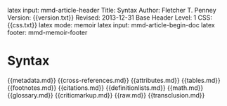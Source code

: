 latex input:	mmd-article-header
Title:	Syntax
Author:	Fletcher T. Penney
Version:	{{version.txt}}
Revised:	2013-12-31 
Base Header Level:	1
CSS:	{{css.txt}}
latex mode:	memoir
latex input:	mmd-article-begin-doc
latex footer:	mmd-memoir-footer


# Syntax #

{{metadata.md}}
{{cross-references.md}}
{{attributes.md}}
{{tables.md}}
{{footnotes.md}}
{{citations.md}}
{{definitionlists.md}}
{{math.md}}
{{glossary.md}}
{{criticmarkup.md}}
{{raw.md}}
{{transclusion.md}}

